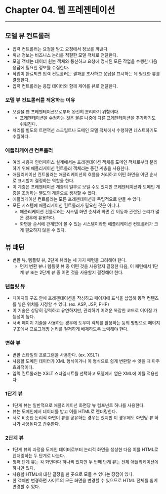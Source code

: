 # Chapter 04. 웹 프레젠테이션
- - -

## 모델 뷰 컨트롤러
* 입력 컨트롤러는 요청을 받고 요청에서 정보를 꺼낸다.
* 꺼낸 정보는 비즈니스 논리를 적절한 모델 객체로 전달한다.
* 모델 객체는 데이터 원본 객체와 통신하고 요청에 명시된 모든 작업을 수행한 다음 응답에 필요한 정보를 수집한다.
* 작업이 완료되면 입력 컨트롤러는 결과를 조사하고 응답을 표시하는 데 필요한 뷰를 결정한다.
* 입력 컨트롤러는 응답 데이터와 함께 제어를 뷰로 전달한다.

### 모델 뷰 컨트롤러를 적용하는 이유
* 모델을 웹 프레젠테이션으로부터 완전히 분리하기 위함이다.
  * 프레젠테이션을 수정하는 것은 물론 나중에 다른 프레젠테이션을 추가하기도 쉬워진다.
* 처리를 별도의 트랜잭션 스크립트나 도메인 모델 객체에서 수행하면 테스트하기도 수월하다.

### 애플리케이션 컨트롤러
* 여러 사용자 인터페이스 설계에서는 프레젠테이션 객체를 도메인 객체로부터 분리하기 위해 애플리케이션 컨트롤러 객체라는 중간 계층을 사용한다.
* 애플리케이션 컨트롤러는 애플리케이션의 흐름을 처리하고 어떤 화면을 어떤 순서로 표시할지 결정하는 역할을 한다.
* 이 계층은 프레젠테이션 계층의 일부로 보일 수도 있지만 프레젠테이션과 도메인 계층을 조정하는 별도의 계층으로 생각할 수 있다.
* 애플리케이션 컨트롤러는 모든 프레젠테이션과 독립적으로 만들 수 있다.
* 모든 시스템에 애플리케이션 컨트롤러가 필요한 것은 아니다.
  * 애플리케이션 컨틀로러는 시스템 화면 순서와 화면 간 이동과 관련된 논리가 많은 경우에 유용하다.
  * 화면을 순서에 관계없이 볼 수 있는 시스템이라면 애플리케이션 컨트롤러가 크게 필요하지 않을 수 있다.

## 뷰 패턴
* 변환 뷰, 템플릿 뷰, 2단계 뷰라는 세 가지 패턴을 고려해야 한다.
  * 먼저 변환 뷰나 템플릿 뷰 중 어떤 것을 사용할지 결정한 다음, 이 패턴에서 1단계 뷰 또는 2단계 뷰 중 어떤 것을 사용할지 결정해야 한다.

### 템플릿 뷰
* 페이지의 구조 안에 프레젠테이션을 작성하고 페이지에 표식을 삽입해 동적 컨텐츠를 넣은 위치를 지정할 수 있다. (ex. ASP, JSP, PHP)
* 이 기술은 상당히 강력하고 유연하지만, 관리하기 어려운 복잡한 코드로 이어질 가능성이 높다.
* 서버 페이지 기술을 사용하는 경우에 도우미 객체를 활용하는 등의 방법으로 페이지 구조에서 프로그래밍 논리를 철저하게 배제하도록 노력해야 한다.

### 변환 뷰
* 변환 스타일의 프로그램을 사용한다. (ex. XSLT)
* 사용할 도메인 데이터가 XML 형식이거나 이 형식으로 쉽게 변환할 수 잇을 때 아주 효과적이다.
* 입력 컨트롤러는 XSLT 스타일시트를 선택하고 모델에서 얻은 XML에 이를 적용한다.

### 1단계 뷰
* 1단계 뷰는 일반적으로 애플리케이션 화면당 뷰 컴포넌트 하나를 사용한다.
* 뷰는 도메인에서 데이터를 받고 이를 HTML로 렌더링한다.
* 서로 비슷한 논리적 화면이 뷰를 공유하는 경우는 있지만 이 경우에도 화면당 뷰 하나가 사용된다고 간주한다.

### 2단계 뷰
* 1단계 뷰의 과정을 도메인 데이터로부터 논리적 화면을 생성한 다음 이를 HTML로 렌더링하는 두 단계로 나눈다.
* 첫째 단계 뷰는 각 화면마다 하나씩 있지만 두 번째 단계 뷰는 전체 애플리케이션에 하나만 있다.
* 사용할 HTML에 대한 결정을 한 곳으로 모들 수 있다는 장점이 있다.
* 한 객체만 변경하면 사이트의 모든 화면을 변경할 수 있으므로 HTML 전체를 쉽게 변경할 수 있다.
